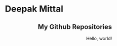 <div align="center">
  <h1>Deepak Mittal</h1>
</div>

<div align="right">
<h2>My Github Repositories</h2>
  <p>Hello, world!</p>
</div>
